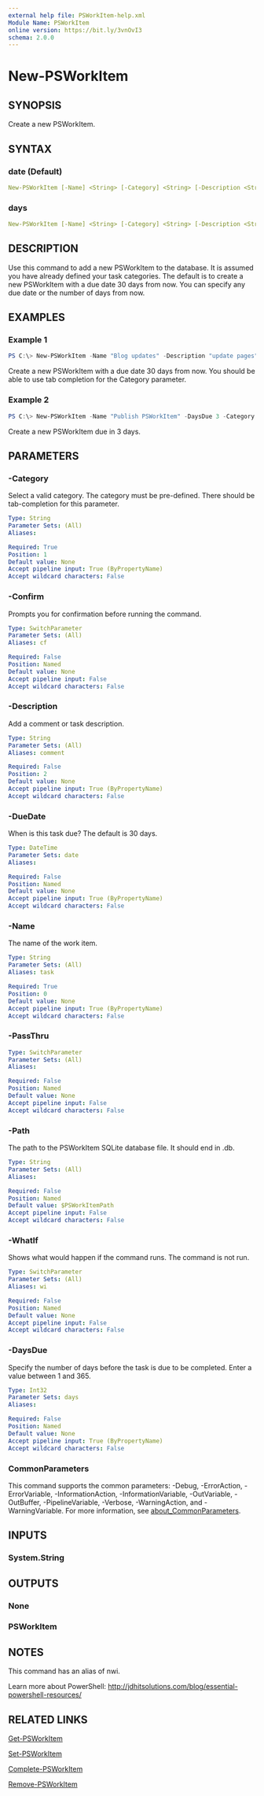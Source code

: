 ```yaml
---
external help file: PSWorkItem-help.xml
Module Name: PSWorkItem
online version: https://bit.ly/3vnOvI3
schema: 2.0.0
---
```


# New-PSWorkItem

## SYNOPSIS

Create a new PSWorkItem.

## SYNTAX

### date (Default)

```yaml
New-PSWorkItem [-Name] <String> [-Category] <String> [-Description <String>] [-DueDate <DateTime>] [-Path <String>] [-PassThru] [-WhatIf] [-Confirm] [<CommonParameters>]
```

### days

```yaml
New-PSWorkItem [-Name] <String> [-Category] <String> [-Description <String>] [-DaysDue <Int32>] [-Path <String>] [-PassThru] [-WhatIf] [-Confirm] [<CommonParameters>]
```

## DESCRIPTION

Use this command to add a new PSWorkItem to the database. It is assumed you have already defined your task categories. The default is to create a new PSWorkItem with a due date 30 days from now. You can specify any due date or the number of days from now.

## EXAMPLES

### Example 1

```powershell
PS C:\> New-PSWorkItem -Name "Blog updates" -Description "update pages" -DueDate "8/15/2022 5:00PM" -Category Blog -PassThru
```

Create a new PSWorkItem with a due date 30 days from now. You should be able to use tab completion for the Category parameter.

### Example 2

```powershell
PS C:\> New-PSWorkItem -Name "Publish PSWorkItem" -DaysDue 3 -Category Project
```

Create a new PSWorkItem due in 3 days.

## PARAMETERS

### -Category

Select a valid category. The category must be pre-defined. There should be tab-completion for this parameter.

```yaml
Type: String
Parameter Sets: (All)
Aliases:

Required: True
Position: 1
Default value: None
Accept pipeline input: True (ByPropertyName)
Accept wildcard characters: False
```

### -Confirm

Prompts you for confirmation before running the command.

```yaml
Type: SwitchParameter
Parameter Sets: (All)
Aliases: cf

Required: False
Position: Named
Default value: None
Accept pipeline input: False
Accept wildcard characters: False
```

### -Description

Add a comment or task description.

```yaml
Type: String
Parameter Sets: (All)
Aliases: comment

Required: False
Position: 2
Default value: None
Accept pipeline input: True (ByPropertyName)
Accept wildcard characters: False
```

### -DueDate

When is this task due?
The default is 30 days.

```yaml
Type: DateTime
Parameter Sets: date
Aliases:

Required: False
Position: Named
Default value: None
Accept pipeline input: True (ByPropertyName)
Accept wildcard characters: False
```

### -Name

The name of the work item.

```yaml
Type: String
Parameter Sets: (All)
Aliases: task

Required: True
Position: 0
Default value: None
Accept pipeline input: True (ByPropertyName)
Accept wildcard characters: False
```

### -PassThru

```yaml
Type: SwitchParameter
Parameter Sets: (All)
Aliases:

Required: False
Position: Named
Default value: None
Accept pipeline input: False
Accept wildcard characters: False
```

### -Path

The path to the PSWorkItem SQLite database file.
It should end in .db.

```yaml
Type: String
Parameter Sets: (All)
Aliases:

Required: False
Position: Named
Default value: $PSWorkItemPath
Accept pipeline input: False
Accept wildcard characters: False
```

### -WhatIf

Shows what would happen if the command runs.
The command is not run.

```yaml
Type: SwitchParameter
Parameter Sets: (All)
Aliases: wi

Required: False
Position: Named
Default value: None
Accept pipeline input: False
Accept wildcard characters: False
```

### -DaysDue

Specify the number of days before the task is due to be completed. Enter a value between 1 and 365.

```yaml
Type: Int32
Parameter Sets: days
Aliases:

Required: False
Position: Named
Default value: None
Accept pipeline input: True (ByPropertyName)
Accept wildcard characters: False
```

### CommonParameters

This command supports the common parameters: -Debug, -ErrorAction, -ErrorVariable, -InformationAction, -InformationVariable, -OutVariable, -OutBuffer, -PipelineVariable, -Verbose, -WarningAction, and -WarningVariable. For more information, see [about_CommonParameters](http://go.microsoft.com/fwlink/?LinkID=113216).

## INPUTS

### System.String

## OUTPUTS

### None

### PSWorkItem

## NOTES

This command has an alias of nwi.

Learn more about PowerShell: http://jdhitsolutions.com/blog/essential-powershell-resources/

## RELATED LINKS

[Get-PSWorkItem](Get-PSWorkItem.md)

[Set-PSWorkItem](Set-PSWorkItem.md)

[Complete-PSWorkItem](Complete-PSWorkItem.md)

[Remove-PSWorkItem](Remove-PSWorkItem.md)
